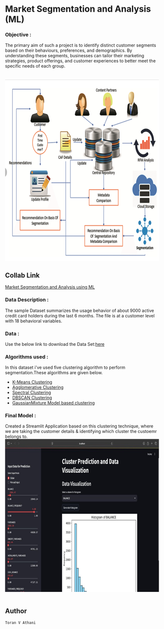 # Market Segmentation and Analysis (ML)

### Objective  :
The primary aim of such a project is to identify distinct customer segments based on their behaviours, preferences, and demographics. By understanding these segments, businesses can tailor their marketing strategies, product offerings, and customer experiences to better meet the specific needs of each group.

<br>
<img src ="images/System Architecture.png"  width=900 height=600>  
<br>

## Collab Link
[Market Segmentation and Analysis using ML](https://colab.research.google.com/drive/1ozQpwtUEXncnWXd-zOuSkUuRNtSucGnE?authuser=1)

### Data Description : 
The sample Dataset summarizes the usage behavior of about 9000 active credit card holders during the last 6 months. The file is at a customer level with 18 behavioral variables.
### Data :  
Use the below link to download the Data Set:[here](https://github.com/toranvathani/MarketSegmentationandAnalysisML/blob/master/Clustered_Customer_Data.csv) 
### Algorithms used :  
In this dataset i've used five clustering algorithm to perform segmentation.These algorithms are given below.
- [K-Means Clustering](https://en.wikipedia.org/wiki/K-means_clustering)
- [Agglomerative Clustering](https://scikit-learn.org/stable/modules/generated/sklearn.cluster.AgglomerativeClustering.html)
- [Spectral Clustering](https://scikit-learn.org/stable/modules/generated/sklearn.cluster.SpectralClustering.html)
- [DBSCAN Clustering](https://scikit-learn.org/stable/modules/generated/sklearn.cluster.DBSCAN.html)
- [GaussianMixture Model based clustering](https://en.wikipedia.org/wiki/Mixture_model)
### Final Model  :
Created a Streamlit Application based on this clustering technique, where we are taking the customer details & identifying which cluster the custoemr belongs to.
<br>
<img src ="images/Result.jpg"  width=900 height=500>  
<br>

## Author 
```
Toran V Athani
```
